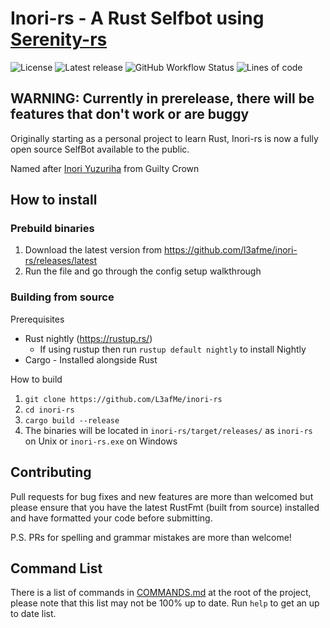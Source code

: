 # Inori-rs - A Rust Selfbot using [Serenity-rs](https://github.com/serenity-rs/serenity/)
![License](https://img.shields.io/github/license/L3afMe/Inori-rs?style=for-the-badge)
![Latest release](https://img.shields.io/github/v/release/L3afMe/Inori-rs?include_prereleases&style=for-the-badge)
![GitHub Workflow Status](https://img.shields.io/github/workflow/status/L3afMe/Inori-rs/Rust%20Checker?style=for-the-badge)
![Lines of code](https://img.shields.io/tokei/lines/github/L3afMe/inori-rs?style=for-the-badge)

## WARNING: Currently in prerelease, there will be features that don't work or are buggy

Originally starting as a personal project to learn Rust, 
Inori-rs is now a fully open source SelfBot available to the public. 

Named after [Inori Yuzuriha](https://guiltycrown.fandom.com/wiki/Inori_Yuzuriha) from Guilty Crown

## How to install

### Prebuild binaries

1) Download the latest version from https://github.com/l3afme/inori-rs/releases/latest
2) Run the file and go through the config setup walkthrough

### Building from source

Prerequisites
- Rust nightly (https://rustup.rs/)
  - If using rustup then run `rustup default nightly` to install Nightly
- Cargo - Installed alongside Rust

How to build
1) `git clone https://github.com/L3afMe/inori-rs`
2) `cd inori-rs`
3) `cargo build --release`
4) The binaries will be located in `inori-rs/target/releases/` as `inori-rs` on Unix or `inori-rs.exe` on Windows

## Contributing

Pull requests for bug fixes and new features are more than welcomed but please ensure that you have the latest RustFmt (built from source) installed and have formatted your code before submitting.

P.S. PRs for spelling and grammar mistakes are more than welcome!

## Command List

There is a list of commands in [COMMANDS.md](COMMANDS.md) at the root of the project, please note that this list may not be 100% up to date. Run `help` to get an up to date list.
